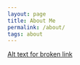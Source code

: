 ```yaml
---
layout: page
title: About Me
permalink: /about/
tags: about
---
```


[Alt text for broken link](https://c.tenor.com/BOqrUfTNnVsAAAAC/the-office-michael-scott.gif)
